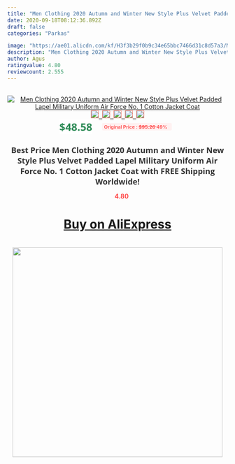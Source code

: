 ```yaml
---
title: "Men Clothing 2020 Autumn and Winter New Style Plus Velvet Padded Lapel Military Uniform Air Force No. 1 Cotton Jacket Coat"
date: 2020-09-18T08:12:36.892Z
draft: false
categories: "Parkas"

image: "https://ae01.alicdn.com/kf/H3f3b29f0b9c34e65bbc7466d31c8d57a3/Men-Clothing-2020-Autumn-and-Winter-New-Style-Plus-Velvet-Padded-Lapel-Military-Uniform-Air-Force.jpg"
description: "Men Clothing 2020 Autumn and Winter New Style Plus Velvet Padded Lapel Military Uniform Air Force No. 1 Cotton Jacket Coat"
author: Agus
ratingvalue: 4.80
reviewcount: 2.555
---
```

<br>
<div style="text-align: center;">
<a href="https://s.click.aliexpress.com/e/_9G6FJB" target="_blank" rel="nofollow noopener noreferrer"><img alt="Men Clothing 2020 Autumn and Winter New Style Plus Velvet Padded Lapel Military Uniform Air Force No. 1 Cotton Jacket Coat" class="magnifier-image" src="https://ae01.alicdn.com/kf/H3f3b29f0b9c34e65bbc7466d31c8d57a3/Men-Clothing-2020-Autumn-and-Winter-New-Style-Plus-Velvet-Padded-Lapel-Military-Uniform-Air-Force.jpg_640x640.jpg">
<br>
<img style="border:1px solid salmon" src="https://ae01.alicdn.com/kf/H3f3b29f0b9c34e65bbc7466d31c8d57a3/Men-Clothing-2020-Autumn-and-Winter-New-Style-Plus-Velvet-Padded-Lapel-Military-Uniform-Air-Force.jpg_120x120.jpg">&nbsp;&nbsp;<img style="border:1px solid salmon" src="https://ae01.alicdn.com/kf/Hae217c626bc2453ea1a4612c4bf261813/Men-Clothing-2020-Autumn-and-Winter-New-Style-Plus-Velvet-Padded-Lapel-Military-Uniform-Air-Force.jpg_120x120.jpg">&nbsp;&nbsp;<img style="border:1px solid salmon" src="https://ae01.alicdn.com/kf/H10fa92eb9d2a4d728ba3050eb9988318v/Men-Clothing-2020-Autumn-and-Winter-New-Style-Plus-Velvet-Padded-Lapel-Military-Uniform-Air-Force.jpg_120x120.jpg">&nbsp;&nbsp;<img style="border:1px solid salmon" src="https://ae01.alicdn.com/kf/H3090f6621d364be780551fc0abacf616j/Men-Clothing-2020-Autumn-and-Winter-New-Style-Plus-Velvet-Padded-Lapel-Military-Uniform-Air-Force.jpg_120x120.jpg">&nbsp;&nbsp;<img style="border:1px solid salmon" src="https://ae01.alicdn.com/kf/H39656e5f20ff4c20b9cf73d369b23e8ev/Men-Clothing-2020-Autumn-and-Winter-New-Style-Plus-Velvet-Padded-Lapel-Military-Uniform-Air-Force.jpg_120x120.jpg"></a></div><br0>
<div style="text-align: center;"><span style="background-color: white; border: 0px; box-sizing: border-box; color: seagreen; display: inline-block; font-family: &quot;open sans&quot; , &quot;arial&quot; , &quot;helvetica&quot; , sans-serif , &quot;heiti&quot;; font-size: 24px; font-stretch: inherit; font-weight: 700; line-height: inherit; margin: 0px 10px 0px 0px; padding: 0px; vertical-align: middle;">$48.58 </span>
<span style="background: rgb(255 , 241 , 241); border-radius: 3px; border: 0px; box-sizing: border-box; color: #ff4747; display: inline-block; font-family: inherit; font-size: 12px; font-stretch: inherit; font-style: inherit; font-variant: inherit; font-weight: 600; line-height: inherit; margin: 0px; padding: 2px 5px; transform: scale(0.9); vertical-align: middle;">Original Price : <b style="text-decoration: line-through;">$95.26 </b> 49%&nbsp;&nbsp;</span></div>
<h1 style="color: #333333; display: inline-block; font-family: &quot;open sans&quot; , &quot;arial&quot; , &quot;helvetica&quot; , sans-serif , &quot;heiti&quot;; font-size: 18px; font-stretch: inherit; font-weight: 700; text-align: center;">Best Price Men Clothing 2020 Autumn and Winter New Style Plus Velvet Padded Lapel Military Uniform Air Force No. 1 Cotton Jacket Coat with FREE Shipping Worldwide!</h1>
<div style="color: #ff4747; text-align: center;">
<img src="https://4.bp.blogspot.com/-M0ZcTcb-5uY/XleCXlxnR4I/AAAAAAAAAEc/OrjgMkXV1oMQFaCRZj5HQwOCBcu3w1FegCPcBGAYYCw/s1600/star.png" style="height: 15px;">&nbsp;<b>4.80</b></div>
<div class="button_cont" align="center"><a class="buynow_a" href="https://s.click.aliexpress.com/e/_9G6FJB" target="_blank" rel="nofollow noopener noreferrer"><H1>Buy on AliExpress</H1></a></div><br>
<div class="separator" style="clear: both; text-align: center;">
<img src="https://lh3.googleusercontent.com/-pTy5HemUv9M/XlePHvY0dAI/AAAAAAAAAE4/0nX5iRUoIWY8eMW9Dpxeirr157OZliDIgCLcBGAsYHQ/s1600/badge.gif" width="480">
</div>
